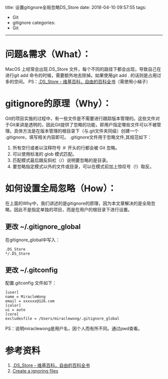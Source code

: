 title: 设置gitignore全局忽略DS_Store
date: 2018-04-10 09:57:55
tags:
- Git
- gitignore
categories:
- Git

---

# 问题&需求（What）：
MacOS 上经常会出现.DS_Store  文件，每个不同的路径下都会出现，导致自己在进行git add 命令的时候，需要额外地去除掉。如果使用git add . 的话则是占用过多的空间。
PS：[.DS_Store - 维基百科，自由的百科全书](https://zh.wikipedia.org/wiki/.DS_Store)（需使用小梯子）

# gitignore的原理（Why）：
Git的项目实施的过程中，有一些文件是不需要进行跟踪版本管理的。这些文件对于Git来讲是透明的，因此Git提供了忽略的功能，即用户指定哪些文件可以不被管理。具体方法是在版本管理的根目录下（与.git文件夹同级）创建一个 .gitignore，填写相关内容即可。
.gitignore文件用于忽略文件,其规范如下：
1. 所有空行或者以注释符号 ＃ 开头的行都会被 Git 忽略。
2. 可以使用标准的 glob 模式匹配。
3. 匹配模式最后跟反斜杠（/）说明要忽略的是目录。
4. 要忽略指定模式以外的文件或目录，可以在模式前加上惊叹号（!）取反。

# 如何设置全局忽略（How）：
在上面的Why中，我们讲述的是gitignore的原理，因为本文章解决的是全局忽略，因此不是指定单独的项目，而是在用户的根目录下进行设置。

## 更改 ~/.gitignore_global 

在gitignore_global中写入： 
```
.DS_Store 
*/.DS_Store 
```


## 更改 ~/.gitconfig 

配置.gitconfig 文件如下： 
```
[user] 
name = MiracleWong
email = xxxxxx@126.com
[color]
ui = auto
[core] 
excludesfile = /Users/miraclewong/.gitignore_global 
```


PS：说明miraclewong是用户名，因个人而有所不同。通过pwd查看。


# 参考资料
1. [.DS_Store - 维基百科，自由的百科全书](https://zh.wikipedia.org/wiki/.DS_Store)
2. [Create a ignoring files](https://help.github.com/articles/ignoring-files/)


